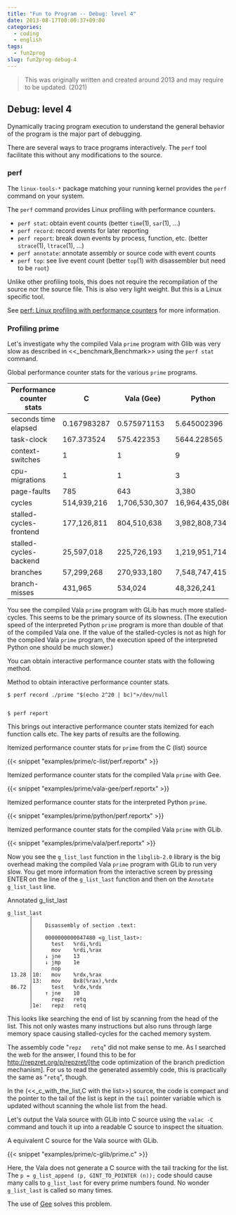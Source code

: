 ```yaml
---
title: "Fun to Program -- Debug: level 4"
date: 2013-08-17T00:00:37+09:00
categories:
  - coding
  - english
tags:
  - fun2prog
slug: fun2prog-debug-4
---
```


> This was originally written and created around 2013 and may require to be
> updated. (2021)

## Debug: level 4

Dynamically tracing program execution to understand the general behavior of the program is
the major part of debugging.

There are several ways to trace programs interactively.  The `perf` tool
facilitate this without any modifications to the source.

### perf

The `linux-tools-*` package matching your running kernel provides the `perf`
command on your system.

The `perf` command provides Linux profiling with performance counters.

* `perf stat`: obtain event counts (better `time`(1), `sar`(1), ...)
* `perf record`: record events for later reporting
* `perf report`: break down events by process, function, etc. (better `strace`(1), `ltrace`(1), ...)
* `perf annotate`: annotate assembly or source code with event counts
* `perf top`: see live event count (better `top`(1) with disassembler but need to be `root`)

Unlike other profiling tools, this does not require the recompilation of the
source nor the source file.  This is also very light weight.  But this is a
Linux specific tool.

See [perf: Linux profiling with performance counters](https://perf.wiki.kernel.org/) for more information.

### Profiling prime

Let's investigate why the compiled Vala `prime` program with Glib was
very slow as described in <<_benchmark,Benchmark>> using the `perf stat`
command.

Global performance counter stats for the various `prime` programs.

<!-- "examples/prime/bench/perf.txt" -->

|Performance counter stats|C|Vala (Gee)|Python|Vala (GLib) |
| --- | --- | --- | --- | --- |
|seconds time elapsed|0.167983287|0.575971153|5.645002396|9.481985276 |
|task-clock|167.373524|575.422353|5644.228565|9480.929621 |
|context-switches|1|1|9|19 |
|cpu-migrations|1|1|3|1 |
|page-faults|785|643|3,380|1,042 |
|cycles|514,939,216|1,706,530,307|16,964,435,086|27,931,279,895 |
|stalled-cycles-frontend|177,126,811|804,510,638|3,982,808,734|23,873,332,537 |
|stalled-cycles-backend|25,597,018|225,726,193|1,219,951,714|18,391,463,018 |
|branches|57,299,268|270,933,180|7,548,747,415|3,431,684,225 |
|branch-misses|431,965|534,024|48,326,241|616,496 |

You see the compiled Vala `prime` program with GLib has much more
stalled-cycles.  This seems to be the primary source of its slowness. (The
execution speed of the interpreted Python `prime` program is more than double
of that of the compiled Vala one.  If the value of the stalled-cycles is not as
high for the compiled Vala `prime` program, the execution speed of the
interpreted Python one should be much slower.)

You can obtain interactive performance counter stats with the following method.
 
Method to obtain interactive performance counter stats.
```
$ perf record ./prime "$(echo 2^20 | bc)">/dev/null


$ perf report
```

This brings out interactive performance counter stats itemized for each
function calls etc.  The key parts of results are the following.

Itemized performance counter stats for `prime` from the C (list) source

{{< snippet "examples/prime/c-list/perf.reportx" >}}


Itemized performance counter stats for the compiled Vala `prime` with Gee.

{{< snippet "examples/prime/vala-gee/perf.reportx" >}}


Itemized performance counter stats for the interpreted Python `prime`.

{{< snippet "examples/prime/python/perf.reportx" >}}


Itemized performance counter stats for the compiled Vala `prime` with GLib.

{{< snippet "examples/prime/vala/perf.reportx" >}}


Now you see the `g_list_last` function in the `libglib-2.0` library is the big
overhead making the compiled Vala `prime` program with GLib to run very
slow.  You get more information from the interactive screen by pressing ENTER
on the line of the `g_list_last` function and then on the `Annotate
g_list_last` line.

Annotated g_list_last
```
g_list_last                                                                     
       │
       │    Disassembly of section .text:
       │
       │    0000000000047480 <g_list_last>:
       │      test   %rdi,%rdi
       │      mov    %rdi,%rax
       │    ↓ jne    13
       │    ↓ jmp    1e
       │      nop
 13.28 │10:   mov    %rdx,%rax
       │13:   mov    0x8(%rax),%rdx
 86.72 │      test   %rdx,%rdx
       │    ↑ jne    10
       │      repz   retq
       │1e:   repz   retq
```

This looks like searching the end of list by scanning from the head of the
list.  This not only wastes many instructions but also runs through
large memory space causing stalled-cycles for the cached memory system.

The assembly code "`repz   retq`" did not make sense to me.  As I searched the
web for the answer, I found this to be for http://repzret.org/p/repzret/[the code
optimization of the branch prediction mechanism].  For us to read the generated
assembly code, this is practically the same as "`retq`", though.

In the (<<_c_with_the_list,C with the list>>) source, the code is compact and
the pointer to the tail of the list is kept in the `tail` pointer variable
which is updated without scanning the whole list from the head.

Let's output the Vala source with GLib into C source using the `valac -C`
command and touch it up into a readable C source to inspect the situation.

A equivalent C source for the Vala source with GLib.

{{< snippet "examples/prime/c-glib/prime.c" >}}


Here, the Vala does not generate a C source with the tail tracking for the
list.  The `p = g_list_append (p, GINT_TO_POINTER (n));` code should cause many
calls to `g_list_last` for every prime numbers found. No wonder `g_list_last`
is called so many times.

The use of [Gee](https://live.gnome.org/Libgee) solves this problem.


<!-- vim: set sw=2 sts=2 ai si et tw=79 ft=markdown: -->
